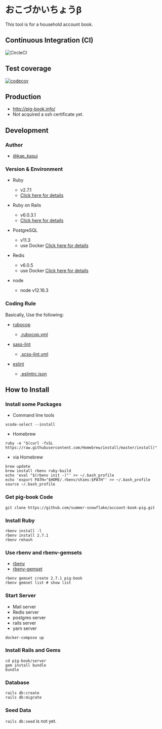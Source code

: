 おこづかいちょうβ
=======

This tool is for a household account book.

## Continuous Integration (CI)

![CircleCI](https://circleci.com/gh/summer-snowflake/pig-book/tree/master.svg?style=shield&circle-token=e90d1bd5a4b016ea384ddf835b97ac7429035b8d)

## Test coverage

[![codecov](https://codecov.io/gh/summer-snowflake/pig-book/branch/master/graph/badge.svg)](https://codecov.io/gh/summer-snowflake/pig-book)

## Production

- http://pig-book.info/
- Not acquired a ssh certificate yet.

## Development

### Author

- [@kae_kasui](https://twitter.com/kae_kasui)

### Version & Environment

- Ruby
  - v2.7.1
  - [Click here for details](https://github.com/summer-snowflake/pig-book/blob/master/server/Gemfile#L4)

- Ruby on Rails
  - v6.0.3.1
  - [Click here for details](https://github.com/summer-snowflake/pig-book/blob/master/server/Gemfile#6)

- PostgreSQL
  - v11.3
  - use Docker [Click here for details](https://github.com/summer-snowflake/pig-book/blob/master/docker-compose.yml#L4)

- Redis
  - v6.0.5
  - use Docker [Click here for details](https://github.com/summer-snowflake/pig-book/blob/master/docker-compose.yml#L16)

- node
  - node v12.16.3

### Coding Rule

Basically, Use the following:

- [rubocop](https://github.com/bbatsov/rubocop)
  - [.rubocop.yml](https://github.com/summer-snowflake/pig-book/blob/master/server/.rubocop.yml)

- [sass-lint](https://github.com/sasstools/sass-lint)
  - [.scss-lint.yml](https://github.com/summer-snowflake/pig-book/blob/master/client/.sass-lint.yml)

- [eslint](https://github.com/eslint/eslint)
  - [.eslintrc.json](https://github.com/summer-snowflake/pig-book/blob/master/client/.eslintrc.json)

## How to Install

### Install some Packages

- Command line tools

```
xcode-select --install
```

- Homebrew

```
ruby -e "$(curl -fsSL https://raw.githubusercontent.com/Homebrew/install/master/install)"
```

- via Homebrew

```
brew update
brew install rbenv ruby-build
echo 'eval "$(rbenv init -)"' >> ~/.bash_profile
echo 'export PATH="$HOME/.rbenv/shims:$PATH"' >> ~/.bash_profile
source ~/.bash_profile
```

### Get pig-book Code

```
git clone https://github.com/summer-snowflake/account-book-pig.git
```

### Install Ruby

```
rbenv install -l
rbenv install 2.7.1
rbenv rehash
```

### Use rbenv and rbenv-gemsets

- [rbenv](https://github.com/rbenv/rbenv)
- [rbenv-gemset](https://github.com/jf/rbenv-gemset)

```
rbenv gemset create 2.7.1 pig-book
rbenv gemset list # show list
```

### Start Server

- Mail server
- Redis server
- postgres server
- rails server
- yarn server

```
docker-compose up
```

### Install Rails and Gems

```
cd pig-book/server
gem install bundle
bundle
```

### Database

```
rails db:create
rails db:migrate
```

### Seed Data

`rails db:seed` is not yet.
